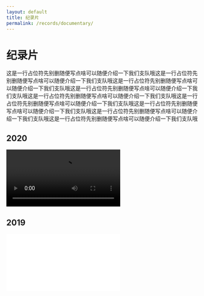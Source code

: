 ```yaml
---
layout: default
title: 纪录片
permalink: /records/documentary/
---
```


# 纪录片

这是一行占位符先别删随便写点啥可以随便介绍一下我们支队哦这是一行占位符先别删随便写点啥可以随便介绍一下我们支队哦这是一行占位符先别删随便写点啥可以随便介绍一下我们支队哦这是一行占位符先别删随便写点啥可以随便介绍一下我们支队哦这是一行占位符先别删随便写点啥可以随便介绍一下我们支队哦这是一行占位符先别删随便写点啥可以随便介绍一下我们支队哦这是一行占位符先别删随便写点啥可以随便介绍一下我们支队哦这是一行占位符先别删随便写点啥可以随便介绍一下我们支队哦这是一行占位符先别删随便写点啥可以随便介绍一下我们支队哦

## 2020
<div class="video-container">
  <video controls>
    <source src="{{ '/assets/videos/2020/2020纪录片.mp4' | relative_url }}" type="video/mp4">
  </video>
</div>

## 2019
<div class="video-container">
  <iframe src="//player.bilibili.com/player.html?bvid=BV1tt411J7XD&page=1" 
          scrolling="no" border="0" frameborder="no" framespacing="0" 
          allowfullscreen="true"></iframe>
</div>
